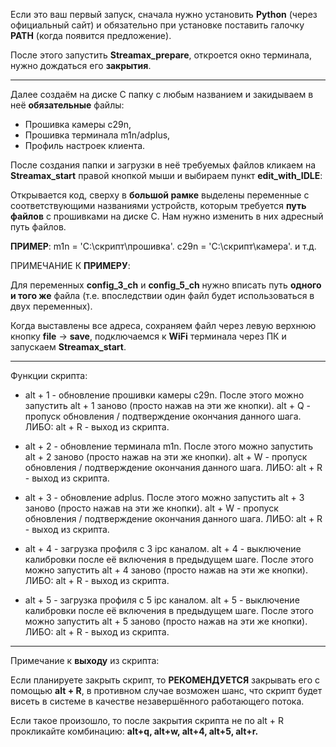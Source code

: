Если это ваш первый запуск, сначала нужно установить **Python** (через официальный сайт) и обязательно при установке поставить галочку **PATH** (когда появится предложение).

После этого запустить **Streamax_prepare**, откроется окно терминала, нужно дождаться его **закрытия**.
_________________________________________

Далее создаём на диске C папку с любым названием и закидываем в неё **обязательные** файлы:
 
- Прошивка камеры c29n, 
- Прошивка терминала m1n/adplus,
- Профиль настроек клиента.

После создания папки и загрузки в неё требуемых файлов кликаем на **Streamax_start** правой кнопкой мыши и выбираем пункт **edit_with_IDLE**:

Открывается код, сверху в **большой рамке** выделены переменные с соответствующими названиями устройств, которым требуется **путь файлов** с прошивками на диске C. Нам нужно изменить в них адресный путь файлов.

**ПРИМЕР**:
m1n = 'C:\\скрипт\\прошивка'.
c29n = 'C:\\скрипт\\камера'.
и т.д.
 
ПРИМЕЧАНИЕ К **ПРИМЕРУ**:

Для переменных **config_3_ch** и **config_5_ch** нужно вписать путь **одного и того же** файла (т.е. впоследствии один файл будет использоваться в двух переменных).

Когда выставлены все адреса, сохраняем файл через левую верхнюю кнопку **file** -> **save**, подключаемся к **WiFi** терминала через ПК и запускаем **Streamax_start**.
_________________________________________

Функции скрипта:

- alt + 1 - обновление прошивки камеры c29n.
После этого можно запустить alt + 1 заново (просто нажав на эти же кнопки).
alt + Q - пропуск обновления / подтверждение окончания данного шага.
ЛИБО:
alt + R - выход из скрипта.
  
- alt + 2 - обновление терминала m1n.
После этого можно запустить alt + 2 заново (просто нажав на эти же кнопки).
alt + W - пропуск обновления / подтверждение окончания данного шага.
ЛИБО:
alt + R - выход из скрипта.
  
- alt + 3 - обновление adplus.
После этого можно запустить alt + 3 заново (просто нажав на эти же кнопки).
alt + W - пропуск обновления / подтверждение окончания данного шага.
ЛИБО:
alt + R - выход из скрипта.
 
- alt + 4 - загрузка профиля с 3 ipc каналом.
alt + 4 - выключение калибровки после её включения в предыдущем шаге.
После этого можно запустить alt + 4 заново (просто нажав на эти же кнопки).
ЛИБО:
alt + R - выход из скрипта.
  
- alt + 5 - загрузка профиля с 5 ipc каналом.
alt + 5 - выключение калибровки после её включения в предыдущем шаге.
После этого можно запустить alt + 5 заново (просто нажав на эти же кнопки).
ЛИБО:
alt + R - выход из скрипта.
_________________________________________
 
Примечание к **выходу** из скрипта:
 
Если планируете закрыть скрипт, то **РЕКОМЕНДУЕТСЯ** закрывать его с помощью **alt + R**, в противном случае возможен шанс, что скрипт будет висеть в системе в качестве незавершённого работающего потока. 
 
Если такое произошло, то после закрытия скрипта не по alt + R прокликайте комбинацию: **alt+q, alt+w, alt+4, alt+5, alt+r.**

